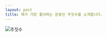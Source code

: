 ```yaml
---
layout: post
title: 제가 가장 좋아하는 운동인 주짓수를 소개합니다.
---
```



![주짓수](https://user-images.githubusercontent.com/64595510/84392951-f6ad0600-ac35-11ea-9bb8-1861fbbbd0c1.jpg)






